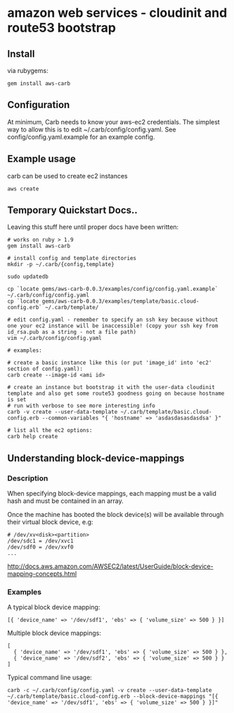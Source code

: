 # amazon web services - cloudinit and route53 bootstrap

## Install

via rubygems:

```
gem install aws-carb
```

## Configuration

At minimum, Carb needs to know your aws-ec2 credentials. The simplest way to allow this is to edit ~/.carb/config/config.yaml. See config/config.yaml.example for an example config.


## Example usage

carb can be used to create ec2 instances

```
aws create
```


## Temporary Quickstart Docs..

Leaving this stuff here until proper docs have been written:

```
# works on ruby > 1.9 
gem install aws-carb

# install config and template directories
mkdir -p ~/.carb/{config,template}

sudo updatedb

cp `locate gems/aws-carb-0.0.3/examples/config/config.yaml.example`  ~/.carb/config/config.yaml
cp `locate gems/aws-carb-0.0.3/examples/template/basic.cloud-config.erb` ~/.carb/template/

# edit config.yaml - remember to specify an ssh key because without one your ec2 instance will be inaccessible! (copy your ssh key from id_rsa.pub as a string - not a file path)
vim ~/.carb/config/config.yaml

# examples:

# create a basic instance like this (or put 'image_id' into 'ec2' section of config.yaml):
carb create --image-id <ami id>

# create an instance but bootstrap it with the user-data cloudinit template and also get some route53 goodness going on because hostname is set
# run with verbose to see more interesting info
carb -v create --user-data-template ~/.carb/template/basic.cloud-config.erb --common-variables "{ 'hostname' => 'asdasdasasdasdsa' }"

# list all the ec2 options:
carb help create 

```

## Understanding block-device-mappings

### Description

When specifying block-device mappings, each mapping must be a valid hash and must be contained in an array.

Once the machine has booted the block device(s) will be available through their virtual block device, e.g:

```
# /dev/xv<disk><partition>
/dev/sdc1 = /dev/xvc1
/dev/sdf0 = /dev/xvf0
...
```

http://docs.aws.amazon.com/AWSEC2/latest/UserGuide/block-device-mapping-concepts.html

### Examples

A typical block device mapping:

```
[{ 'device_name' => '/dev/sdf1', 'ebs' => { 'volume_size' => 500 } }]
```

Multiple block device mappings:
```
[
  { 'device_name' => '/dev/sdf1', 'ebs' => { 'volume_size' => 500 } },
  { 'device_name' => '/dev/sdf2', 'ebs' => { 'volume_size' => 500 } }
]
```

Typical command line usage:
```
carb -c ~/.carb/config/config.yaml -v create --user-data-template ~/.carb/template/basic.cloud-config.erb --block-device-mappings "[{ 'device_name' => '/dev/sdf1', 'ebs' => { 'volume_size' => 500 } }]"
```

